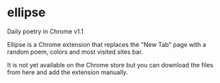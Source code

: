 # ellipse
Daily poetry in Chrome
v1.1

Ellipse is a Chrome extension that replaces the "New Tab" page with a random poem, colors and most visited sites bar.

It is not yet available on the Chrome store but you can download the files from here and add the extension manually.
